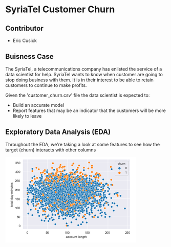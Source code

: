 # SyriaTel Customer Churn

## Contributor
- Eric Cusick

## Buisness Case
The SyriaTel, a telecommunications company has enlisted the service of a data scientist for help. SyriaTel wants to know when customer are going to stop doing business with them. It is in their interest to be able to retain customers to continue to make profits.

Given the 'customer_churn.csv' file the data scientist is expected to:
- Build an accurate model
- Report features that may be an indicator that the customers will be more likely to leave
    
## Exploratory Data Analysis (EDA)
Throughout the EDA, we're taking a look at some features to see how the target (churn) interacts with other columns

![](images/Scatterplot.PNG)
